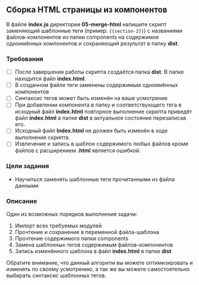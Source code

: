 ## Сборка HTML страницы из компонентов

В файле **index.js** директории **05-merge-html** напишите скрипт заменяющий шаблонные теги  (пример: ```{{section-2}}```) с названиями файлов-компонентов из папки components на содержимое одноимённых компонентов и сохраняющий результат в папку **dist**.
### Требования
- [ ] После завершения работы скрипта создаётся папка **dist**. В папке находится файл **index.html**.
- [ ] В созданном файле теги заменены содержимым одноимённых компонентов
- [ ] Синтаксис тегов может быть изменён на ваше усмотрение
- [ ] При добавлении компонента в папку и соответствующего тега в исходный файл **index.html** повторное выполнение скрипта приведёт файл **index.html** в папке **dist** в актуальное состояние перезаписав его.
- [ ] Исходный файл **Index.html** не должен быть изменён в ходе выполнения скрипта.
- [ ] Извлечение и запись в шаблон содержимого любых файлов кроме файлов с расширением **.html** является ошибкой.

### Цели задания

- Научиться заменять шаблонные теги прочитанными из файла данными  

### Описание

Один из возможных порядков выполнения задачи:

1. Импорт всех требуемых модулей
2. Прочтение и сохранение в переменной файла-шаблона
3. Прочтение содержимого папки components
4. Замена шаблонных тегов содержимым файлов-компонентов
5. Запись изменённого шаблона в файл **index.html** в папке **dist**

Обратите внимание, что данный алгоритм вы можете оптимизировать и изменять по своему усмотрению, а так же вы можете самостоятельно выбирать синтаксис шаблонных тегов.
